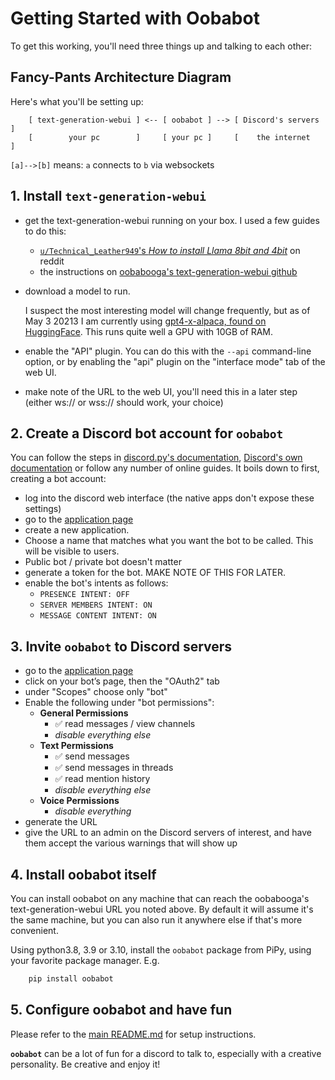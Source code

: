 
# Getting Started with Oobabot

To get this working, you'll need three things up and talking to each other:

## Fancy-Pants Architecture Diagram

Here's what you'll be setting up:

```none
    [ text-generation-webui ] <-- [ oobabot ] --> [ Discord's servers ]
    [        your pc        ]     [ your pc ]     [    the internet   ]
```

`[a]-->[b]` means: `a` connects to `b` via websockets

## 1. Install `text-generation-webui`

- get the text-generation-webui running on your box.  I used a few guides to do this:
  - [`u/Technical_Leather949`'s *How to install Llama 8bit and 4bit*](https://www.reddit.com/r/LocalLLaMA/comments/11o6o3f/how_to_install_llama_8bit_and_4bit/) on reddit
  - the instructions on [oobabooga's text-generation-webui github](https://github.com/oobabooga/text-generation-webui)

- download a model to run.

  I suspect the most interesting model will change frequently, but as of May 3 20213 I am currently using [gpt4-x-alpaca, found on HuggingFace](https://huggingface.co/chavinlo/gpt4-x-alpaca).  This runs quite well a GPU with 10GB of RAM.
- enable the "API" plugin.  You can do this with the `--api` command-line option, or by enabling the "api" plugin on the "interface mode" tab of the web UI.
- make note of the URL to the web UI, you'll need this in a later step (either ws:// or wss:// should work, your choice)

## 2. Create a Discord bot account for **`oobabot`**

You can follow the steps in [discord.py's documentation](https://discordpy.readthedocs.io/en/stable/discord.html),  [Discord's own documentation](https://discord.com/developers/docs/getting-started) or follow any number of online guides.
It boils down to first, creating a bot account:

- log into the discord web interface (the native apps don't expose these settings)
- go to the [application page](https://discord.com/developers/applications)
- create a new application.
- Choose a name that matches what you want the bot to be called.  This will be visible to users.
- Public bot / private bot doesn't matter
- generate a token for the bot.  MAKE NOTE OF THIS FOR LATER.
- enable the bot's intents as follows:
  - `PRESENCE INTENT: OFF`
  - `SERVER MEMBERS INTENT: ON`
  - `MESSAGE CONTENT INTENT: ON`

## 3. Invite **`oobabot`** to Discord servers

- go to the [application page](https://discord.com/developers/applications)
- click on your bot’s page, then the "OAuth2" tab
- under "Scopes" choose only "bot"
- Enable the following under "bot permissions":
  - **General Permissions**
    - ✅ read messages / view channels
    - *disable everything else*
  - **Text Permissions**
    - ✅ send messages
    - ✅ send messages in threads
    - ✅ read mention history
    - *disable everything else*
  - **Voice Permissions**
    - *disable everything*
- generate the URL
- give the URL to an admin on the Discord servers of interest, and have them accept the various warnings that will show up

## 4. Install oobabot itself

You can install oobabot on any machine that can reach the oobabooga's text-generation-webui URL you noted above.  By default it will assume it's the same machine, but you can also run it anywhere else if that's more convenient.

Using python3.8, 3.9 or 3.10, install the `oobabot` package from PiPy, using your favorite package manager.  E.g.

```bash
    pip install oobabot
```

## 5. Configure oobabot and have fun

Please refer to the [main README.md](../README.md) for setup instructions.

**`oobabot`** can be a lot of fun for a discord to talk to, especially with a creative personality.  Be creative and enjoy it!
